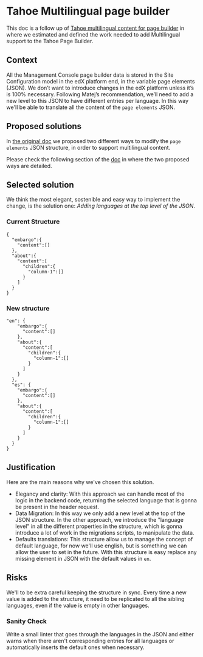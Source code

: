 # Tahoe Multilingual page builder

This doc is a follow up of [Tahoe multilingual content for page builder](https://docs.google.com/document/d/1Gzsl8GKlJg30CghPfsStgIKAL8czRdzd6_hRWYwy474/edit#heading=h.rsl5b6ay8bwo) in where we estimated and defined the work needed to add Multilingual support to the Tahoe Page Builder.

## Context
All the Management Console page builder data is stored in the Site Configuration model in the edX platform end, in the variable page elements (JSON). We don’t want to introduce changes in the edX platform unless it’s is 100% necessary. Following Matej’s recommendation, we’ll need to add a new level to this JSON to have different entries per language. In this way we'll be able to translate all the content of the `page elements` JSON.

## Proposed solutions
In [the original doc](https://docs.google.com/document/d/1Gzsl8GKlJg30CghPfsStgIKAL8czRdzd6_hRWYwy474/edit#heading=h.rsl5b6ay8bwo) we proposed two different ways to modify the `page elements` JSON structure, in order to support multilingual content.

Please check the following section of the [doc](https://docs.google.com/document/d/1Gzsl8GKlJg30CghPfsStgIKAL8czRdzd6_hRWYwy474/edit#heading=h.3kxtfi3pp7fu) in where the two proposed ways are detailed.

## Selected solution
We think the most elegant, sostenible and easy way to implement the change, is the solution one: *Adding languages at the top level of the JSON*.

### Current Structure
```
{
  "embargo":{
    "content":[]
  },
  "about":{
    "content":[
      "children":{
        "column-1":[]
      }
    ]
  }
}
```
### New structure
```
"en": {
    "embargo":{
      "content":[]
    },
    "about":{
      "content":[
        "children":{
          "column-1":[]
        }
      ]
    }
  },
  "es": {
    "embargo":{
      "content":[]
    },
    "about":{
      "content":[
        "children":{
          "column-1":[]
        }
      ]
    }
  }  
}
```
## Justification
Here are the main reasons why we've chosen this solution.

* Elegancy and clarity: With this approach we can handle most of the logic in the backend code, returning the selected language that is gonna be present in the header request.
* Data Migration: In this way we only add a new level at the top of the JSON structure. In the other approach, we introduce the "language level" in all the different properties in the structure, which is gonna introduce a lot of work in the migrations scripts, to manipulate the data.
* Defaults translations: This structure allow us to manage the concept of default language, for now we'll use english, but is something we can allow the user to set in the future. With this structure is easy replace any missing element in JSON with the default values in `en`.

## Risks
We'll to be extra careful keeping the structure in sync. Every time a new value is added to the structure, it need to be replicated to all the sibling languages, even if the value is empty in other languages.

### Sanity Check
Write a small linter that goes through the languages in the JSON and either warns when there aren't corresponding entries for all languages or automatically inserts the default ones when necessary.

